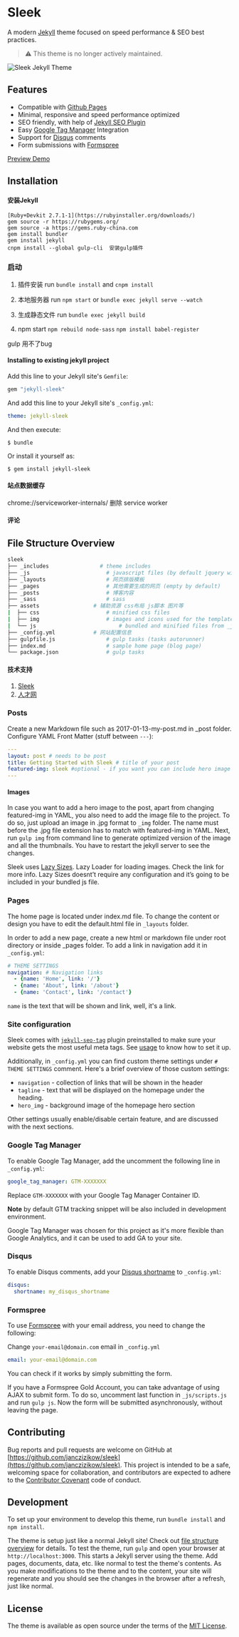 # Sleek

A modern [Jekyll](https://jekyllrb.com/) theme focused on speed performance & SEO best practices.

> ⚠️ This theme is no longer actively maintained.

![Sleek Jekyll Theme](./sleek.jpg)

## Features

* Compatible with [Github Pages](https://pages.github.com/)
* Minimal, responsive and speed performance optimized
* SEO friendly, with help of [Jekyll SEO Plugin](https://github.com/jekyll/jekyll-seo-tag)
* Easy [Google Tag Manager](https://tagmanager.google.com/) Integration
* Support for [Disqus](https://disqus.com/) comments
* Form submissions with [Formspree](#formspree)

[Preview Demo](https://janczizikow.github.io/sleek/)


## Installation

#### 安装Jekyll

```shell
[Ruby+Devkit 2.7.1-1](https://rubyinstaller.org/downloads/)
gem source -r https://rubygems.org/
gem source -a https://gems.ruby-china.com  
gem install bundler
gem install jekyll
cnpm install --global gulp-cli  安装gulp插件
```

### 启动

1. 插件安装 run `bundle install` and `cnpm install`

2. 本地服务器 run
  `npm start` or `bundle exec jekyll serve --watch`

3. 生成静态文件 run `bundle exec jekyll build`


4. npm start
`npm rebuild node-sass`  `npm install babel-register`  

gulp 用不了bug

#### Installing to existing jekyll project

Add this line to your Jekyll site's `Gemfile`:

```ruby
gem "jekyll-sleek"
```

And add this line to your Jekyll site's `_config.yml`:

```yaml
theme: jekyll-sleek
```

And then execute:

    $ bundle

Or install it yourself as:

    $ gem install jekyll-sleek





#### 站点数据缓存

chrome://serviceworker-internals/  删除 service worker



#### 评论



## File Structure Overview

```bash
sleek
├── _includes	             # theme includes
├── _js	                       # javascript files (by default jquery will be included with the scripts inside)
├── _layouts                   # 网页排版模板
├── _pages                     # 其他需要生成的网页 (empty by default)
├── _posts                     # 博客内容
├── _sass                      # sass
├── assets                 # 辅助资源 css布局 js脚本 图片等
|  ├── css	                   # minified css files
|  ├── img                     # images and icons used for the template
|  └── js		                   # bundled and minified files from _js folder
├── _config.yml            # 网站配置信息
├── gulpfile.js                # gulp tasks (tasks autorunner)
├── index.md                   # sample home page (blog page)
└── package.json               # gulp tasks
```


#### 技术支持
1. [Sleek](https://github.com/janczizikow/sleek)
2. [人才网](https://www.zjrcfw.com/)


### Posts

Create a new Markdown file such as 2017-01-13-my-post.md in _post folder. Configure YAML Front Matter (stuff between `---`):

```yaml
---
layout: post # needs to be post
title: Getting Started with Sleek # title of your post
featured-img: sleek #optional - if you want you can include hero image
---
```

#### Images

In case you want to add a hero image to the post, apart from changing featured-img in YAML, you also need to add the image file to the project. To do so, just upload an image in .jpg format to `_img` folder. The name must before the .jpg file extension has to match with featured-img in YAML. Next, run `gulp img` from command line to generate optimized version of the image and all the thumbnails. You have to restart the jekyll server to see the changes.

Sleek uses [Lazy Sizes](https://github.com/aFarkas/lazysizes). Lazy Loader for loading images. Check the link for more info. Lazy Sizes doesnt’t require any configuration and it’s going to be included in your bundled js file.

### Pages

The home page is located under index.md file. To change the content or design you have to edit the default.html file in `_layouts` folder.

In order to add a new page, create a new html or markdown file under root directory or inside _pages folder. To add a link in navigation add it in `_config.yml`:

```yaml
# THEME SETTINGS
navigation: # Navigation links
  - {name: 'Home', link: '/'}
  - {name: 'About', link: '/about'}
  - {name: 'Contact', link: '/contact'}
```

`name` is the text that will be shown and link, well, it's a link.

### Site configuration

Sleek comes with [`jekyll-seo-tag`](https://github.com/jekyll/jekyll-seo-tag) plugin preinstalled to make sure your website gets the most useful meta tags. See [usage](https://github.com/jekyll/jekyll-seo-tag/blob/master/docs/usage.md) to know how to set it up.

Additionally, in `_config.yml` you can find custom theme settings under `# THEME SETTINGS` comment. Here's a brief overview of those custom settings:

- `navigation` - collection of links that will be shown in the header
- `tagline` - text that will be displayed on the homepage under the heading.
- `hero_img` - background image of the homepage hero section

Other settings usually enable/disable certain feature, and are discussed with the next sections.

### Google Tag Manager

To enable Google Tag Manager, add the uncomment the following line in `_config.yml`:

```yaml
google_tag_manager: GTM-XXXXXXX
```

Replace `GTM-XXXXXXX` with your Google Tag Manager Container ID.

**Note** by default GTM tracking snippet will be also included in development environment.

Google Tag Manager was chosen for this project as it's more flexible than Google Analytics, and it can be used to add GA to your site.

### Disqus

To enable Disqus comments, add your [Disqus shortname](https://help.disqus.com/customer/portal/articles/466208) to `_config.yml`:

```yaml
disqus:
  shortname: my_disqus_shortname
```

### Formspree

To use [Formspree](https://formspree.io/) with your email address, you need to change the following:

Change `your-email@domain.com` email in `_config.yml`

```yaml
email: your-email@domain.com
```

You can check if it works by simply submitting the form.

If you have a Formspree Gold Account, you can take advantage of using AJAX to submit form. To do so, uncomment last function in `_js/scripts.js` and run `gulp js`. Now the form will be submitted asynchronously, without leaving the page.

## Contributing

Bug reports and pull requests are welcome on GitHub at [https://github.com/janczizikow/sleek](https://github.com/janczizikow/sleek). This project is intended to be a safe, welcoming space for collaboration, and contributors are expected to adhere to the [Contributor Covenant](http://contributor-covenant.org) code of conduct.

## Development

To set up your environment to develop this theme, run `bundle install` and `npm install`.

The theme is setup just like a normal Jekyll site! Check out [file structure overview](#file-structure-overview) for details. To test the theme, run `gulp` and open your browser at `http://localhost:3000`. This starts a Jekyll server using the theme. Add pages, documents, data, etc. like normal to test the theme's contents. As you make modifications to the theme and to the content, your site will regenerate and you should see the changes in the browser after a refresh, just like normal.

## License

The theme is available as open source under the terms of the [MIT License](https://opensource.org/licenses/MIT).
